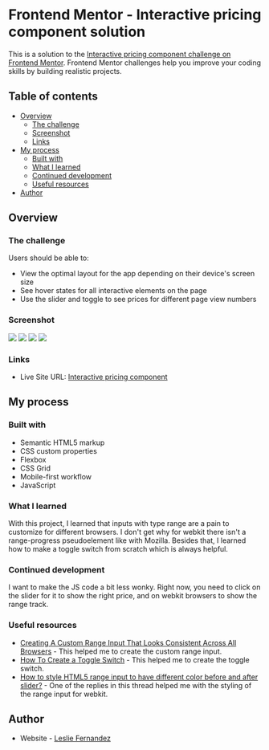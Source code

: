 # Frontend Mentor - Interactive pricing component solution

This is a solution to the [Interactive pricing component challenge on Frontend Mentor](https://www.frontendmentor.io/challenges/interactive-pricing-component-t0m8PIyY8). Frontend Mentor challenges help you improve your coding skills by building realistic projects. 

## Table of contents

- [Overview](#overview)
  - [The challenge](#the-challenge)
  - [Screenshot](#screenshot)
  - [Links](#links)
- [My process](#my-process)
  - [Built with](#built-with)
  - [What I learned](#what-i-learned)
  - [Continued development](#continued-development)
  - [Useful resources](#useful-resources)
- [Author](#author)

## Overview

### The challenge

Users should be able to:

- View the optimal layout for the app depending on their device's screen size
- See hover states for all interactive elements on the page
- Use the slider and toggle to see prices for different page view numbers

### Screenshot

![](./assets/design/mobile-solution.png)
![](./assets/design/mobile2-solution.png)
![](./assets/design/desktop-solution.png)
![](./assets/design/desktop2-solution.png)

### Links

- Live Site URL: [Interactive pricing component](https://leslief10.github.io/interactive-pricing-component/)

## My process

### Built with

- Semantic HTML5 markup
- CSS custom properties
- Flexbox
- CSS Grid
- Mobile-first workflow
- JavaScript

### What I learned

With this project, I learned that inputs with type range are a pain to customize for different browsers. I don't get why for webkit there isn't a range-progress pseudoelement like with Mozilla. Besides that, I learned how to make a toggle switch from scratch which is always helpful. 

### Continued development

I want to make the JS code a bit less wonky. Right now, you need to click on the slider for it to show the right price, and on webkit browsers to show the range track.

### Useful resources

- [Creating A Custom Range Input That Looks Consistent Across All Browsers](https://www.smashingmagazine.com/2021/12/create-custom-range-input-consistent-browsers/) - This helped me to create the custom range input.
- [How To Create a Toggle Switch](https://www.w3schools.com/howto/howto_css_switch.asp) - This helped me to create the toggle switch.
- [How to style HTML5 range input to have different color before and after slider?](https://stackoverflow.com/questions/18389224/how-to-style-html5-range-input-to-have-different-color-before-and-after-slider) - One of the replies in this thread helped me with the styling of the range input for webkit.

## Author

- Website - [Leslie Fernandez](https://github.com/leslief10)

